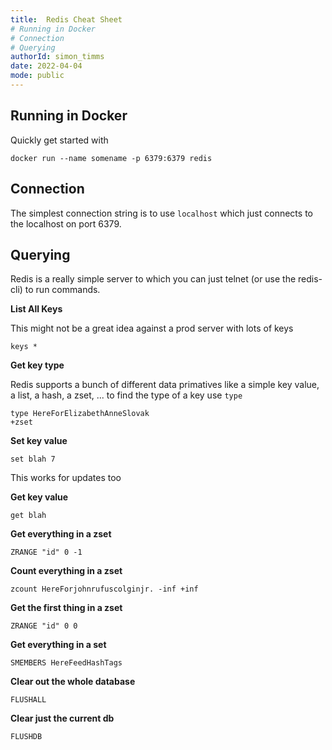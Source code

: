 ```yaml
---
title:  Redis Cheat Sheet
# Running in Docker 
# Connection
# Querying 
authorId: simon_timms
date: 2022-04-04
mode: public 
---
```




## Running in Docker 

Quickly get started with 

```
docker run --name somename -p 6379:6379 redis
```

## Connection

The simplest connection string is to use `localhost` which just connects to the localhost on port 6379. 

## Querying 

Redis is a really simple server to which you can just telnet (or use the redis-cli) to run commands. 

**List All Keys**

This might not be a great idea against a prod server with lots of keys

```
keys *
```

**Get key type**

Redis supports a bunch of different data primatives like a simple key value, a list, a hash, a zset, ... to find the type of a key use `type`

```
type HereForElizabethAnneSlovak
+zset
```

**Set key value**
```
set blah 7
```
This works for updates too

**Get key value**

```
get blah
```

**Get everything in a zset**

```
ZRANGE "id" 0 -1
```

**Count everything in a zset**
```
zcount HereForjohnrufuscolginjr. -inf +inf
```

**Get the first thing in a zset**

```
ZRANGE "id" 0 0
```

**Get everything in a set**

```
SMEMBERS HereFeedHashTags
```

**Clear out the whole database**

```
FLUSHALL
```

**Clear just the current db**

```
FLUSHDB
```
